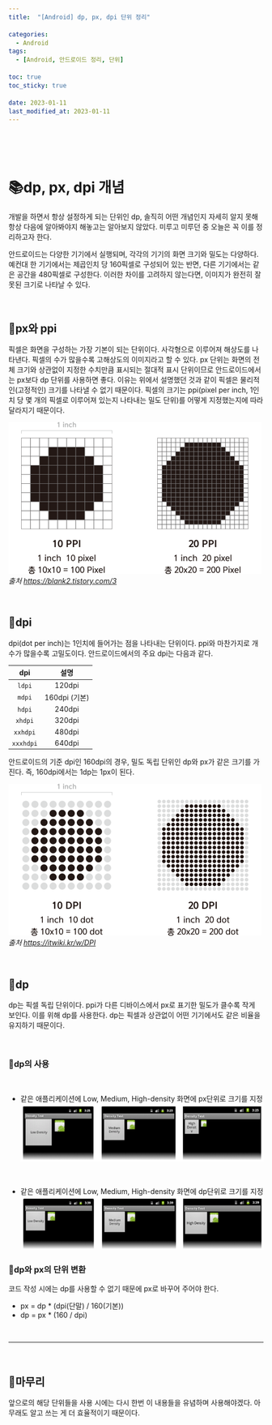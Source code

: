 ```yaml
---
title:  "[Android] dp, px, dpi 단위 정리"

categories:
  - Android
tags:
  - [Android, 안드로이드 정리, 단위]

toc: true
toc_sticky: true
 
date: 2023-01-11
last_modified_at: 2023-01-11
---
```


<br>
<br>
<br>

# 📚dp, px, dpi 개념

개발을 하면서 항상 설정하게 되는 단위인 dp, 솔직히 어떤 개념인지 자세히 알지 못해 항상 다음에 알아봐야지 해놓고는 알아보지 않았다. 미루고 미루던 중 오늘은 꼭 이를 정리하고자 한다.

안드로이드는 다양한 기기에서 실행되며, 각각의 기기의 화면 크기와 밀도는 다양하다. 예컨대 한 기기에서는 제곱인치 당 160픽셀로 구성되어 있는 반면, 다른 기기에서는 같은 공간을 480픽셀로 구성한다. 이러한 차이를 고려하지 않는다면, 이미지가 완전히 잘못된 크기로 나타날 수 있다.

<br>

## 📔px와 ppi

픽셀은 화면을 구성하는 가장 기본이 되는 단위이다. 사각형으로 이루어져 해상도를 나타낸다. 픽셀의 수가 많을수록 고해상도의 이미지라고 할 수 있다. px 단위는 화면의 전체 크기와 상관없이 지정한 수치만큼 표시되는 절대적 표시 단위이므로 안드로이드에서는 px보다 dp 단위를 사용하면 좋다. 이유는 위에서 설명했던 것과 같이 픽셀은 물리적인(고정적인) 크기를 나타낼 수 없기 때문이다. 픽셀의 크기는 ppi(pixel per inch, 1인치 당 몇 개의 픽셀로 이루어져 있는지 나타내는 밀도 단위)를 어떻게 지정했는지에 따라 달라지기 때문이다.

![pixel](/assets/images/android/unit/pixel.png)
<br>
*출처 https://blank2.tistory.com/3*

<br>

## 📔dpi
dpi(dot per inch)는 1인치에 들어가는 점을 나타내는 단위이다. ppi와 마찬가지로 개수가 많을수록 고밀도이다. 안드로이드에서의 주요 dpi는 다음과 같다.

|**dpi**|설명|
|:---:|:---:|
|`ldpi`|120dpi|
|`mdpi`|160dpi (기본)|
|`hdpi`|240dpi|
|`xhdpi`|320dpi|
|`xxhdpi`|480dpi|
|`xxxhdpi`|640dpi|

안드로이드의 기준 dpi인 160dpi의 경우, 밀도 독립 단위인 dp와 px가 같은 크기를 가진다.
즉, 160dpi에서는 1dp는 1px이 된다.

![dpi](/assets/images/android/unit/dpi.png)
<br>
*출처 https://itwiki.kr/w/DPI*

<br>

## 📔dp
dp는 픽셀 독립 단위이다. ppi가 다른 디바이스에서 px로 표기한 밀도가 클수록 작게 보인다. 이를 위해 dp를 사용한다. dp는 픽셀과 상관없이 어떤 기기에서도 같은 비율을 유지하기 때문이다.

<br>

### 📖dp의 사용

<br>

* 같은 애플리케이션에 Low, Medium, High-density 화면에 px단위로 크기를 지정
![dpi](/assets/images/android/unit/dp1.png)

<br>

* 같은 애플리케이션에 Low, Medium, High-density 화면에 dp단위로 크기를 지정
![dpi](/assets/images/android/unit/dp2.png)

### 📖dp와 px의 단위 변환
코드 작성 시에는 dp를 사용할 수 없기 때문에 px로 바꾸어 주어야 한다.
* px = dp * (dpi(단말) / 160(기본))
* dp = px * (160 / dpi)

<br>

---

<br>

## 📝마무리
앞으로의 해당 단위들을 사용 시에는 다시 한번 이 내용들을 유념하며 사용해야겠다. 아무래도 알고 쓰는 게 더 효율적이기 때문이다.